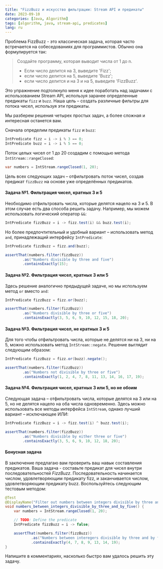 ```yaml
---
title: "FizzBuzz и искусство фильтрации: Stream API и предикаты"
date: 2023-09-10
categories: [Java, Algorithm]
tags: [algorithm, java, stream-api, predicates]     
lang: ru
---
```


Проблема FizzBuzz - это классическая задача, которая часто встречается на собеседованиях для программистов. Обычно она формулируется так:

> Создайте программу, которая выводит числа от 1 до n.
> - Если число делится на 3, выведите 'Fizz';
> - если число делится на 5, выведите 'Buzz';
> - если число делится и на 3 и на 5, выведите 'FizzBuzz'.

Это упражнение подтолкнуло меня к идее поработать над задачами с использованием Stream API, используя заранее определенные предикаты `fizz` и `buzz`. Наша цель – создать различные фильтры для потока чисел, используя эти предикаты.

Мы разберем решения четырех простых задач, а более сложная и интересная останется вам.

Сначала определим предикаты `fizz` и `buzz`:

```java
IntPredicate fizz = i -> i % 3 == 0;
IntPredicate buzz = i -> i % 5 == 0;
```

Поток целых чисел от 1 до 20 создадим с помощью метода `IntStream::rangeClosed`:

```java
var numbers = IntStream.rangeClosed(1, 20);
```

Цель всех следующих задач – отфильтровать поток чисел, создав предикат `fizzBuzz` на основе уже определённых предикатов.

#### Задача №1. Фильтрация чисел, кратных 3 и 5

Необходимо отфильтровать числа, которые делятся нацело на 3 и 5.
В этом случае есть два способа решить задачу.
Например, мы можем использовать логический оператор `&&`:

```java
IntPredicate fizzBuzz = i -> fizz.test(i) && buzz.test(i);
```

Но более предпочтительный и удобный вариант – использовать метод `and`, принадлежащий интерфейсу `IntPredicate`:

```java
IntPredicate fizzBuzz = fizz.and(buzz);

assertThat(numbers.filter(fizzBuzz))
        .as("Numbers divisible by three and five")
        .containsExactly(15);
```

#### Задача №2. Фильтрация чисел, кратных 3 или 5

Здесь решение аналогично предыдущей задаче, но мы используем метод `or` вместо `and`:

```java
IntPredicate fizzBuzz = fizz.or(buzz);

assertThat(numbers.filter(fizzBuzz))
        .as("Numbers divisible by three or five")
        .containsExactly(3, 5, 6, 9, 10, 12, 15, 18, 20);
```

#### Задача №3. Фильтрация чисел, не кратных 3 и 5

Для того чтобы отфильтровать числа, которые не делятся ни на 3, ни на 5, можно использовать метод `IntStream::negate`. Решение выглядит следующим образом:

```java
IntPredicate fizzBuzz = fizz.or(buzz).negate();

assertThat(numbers.filter(fizzBuzz))
        .as("Numbers not divisible by three or five")
        .containsExactly(1, 2, 4, 7, 8, 11, 13, 14, 16, 17, 19);
```

#### Задача №4. Фильтрация чисел, кратных 3 или 5, но не обоим

Следующая задача – отфильтровать числа, которые делятся на 3 или на 5, но не делятся нацело на оба числа одновременно. Здесь можно использовать все методы интерфейса `IntStream`, однако лучший вариант – исключающее ИЛИ:

```java
IntPredicate fizzBuzz = i -> fizz.test(i) ^ buzz.test(i);

assertThat(numbers.filter(fizzBuzz))
        .as("Numbers divisible by either three or five")
        .containsExactly(3, 5, 6, 9, 10, 12, 18, 20);
```

#### Бонусная задача

В заключение предлагаю вам проверить ваш навык составления предикатов. Ваша задача - составьте предикат для чисел внутри последовательностей _FizzBuzz_. Последовательность начинается числом, удовлетворяющим предикату fizz, и заканчивается числом, удовлетворяющим предикату buzz. Воспользуйтесь следующим тестовым методом:

```java
@Test
@DisplayName("Filter out numbers between integers divisible by three and by five.")
void numbers_between_integers_divisible_by_three_and_by_five() {
    var numbers = IntStream.rangeClosed(1, 20);

    // TODO: Define the predicate
    IntPredicate fizzBuzz = i -> false;

    assertThat(numbers.filter(fizzBuzz))
            .as("Numbers between interegers divisible by three and by five")
            .containsExactly(4, 7, 8, 9, 13, 14, 19);
}
```

Напишите в комментариях, насколько быстро вам удалось решить эту задачу.
